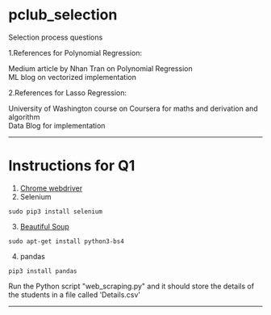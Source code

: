 # pclub_selection
Selection process questions

1.References for Polynomial Regression:  

Medium article by Nhan Tran on Polynomial Regression  
ML blog on vectorized implementation  

2.References for Lasso Regression:  

University of Washington course on Coursera for maths and derivation and algorithm  
Data Blog for implementation 

---
# Instructions for Q1

1. [Chrome webdriver](https://chromedriver.chromium.org/)
2. Selenium
```
sudo pip3 install selenium
```
3. [Beautiful Soup](https://www.crummy.com/software/BeautifulSoup/bs4/doc/)
```
sudo apt-get install python3-bs4
```
4. pandas
```
pip3 install pandas
```

Run the Python script "web_scraping.py" and it should store the details of the students in a file called 'Details.csv'

---
